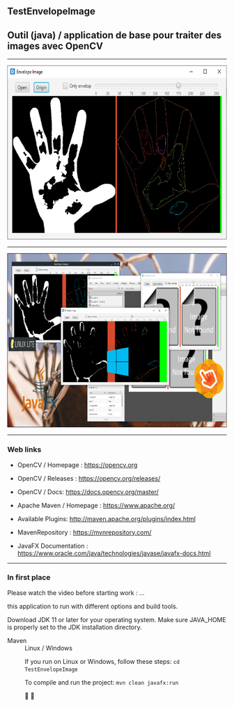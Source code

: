 ## TestEnvelopeImage
## Outil (java) / application de base pour traiter des images avec OpenCV

---

<img src="https://github.com/HERMANN3712/TestEnvelopeImage/blob/master/media/image%20application.png?raw=true" alt="screenshot" height="400"/>

---

<img src="https://github.com/HERMANN3712/TestEnvelopeImage/blob/master/media/copie%20ecran.png?raw=true" alt="screenshot" height="400"/>

---

### Web links

* OpenCV / Homepage : <https://opencv.org>
* OpenCV / Releases : <https://opencv.org/releases/>
* OpenCV / Docs: <https://docs.opencv.org/master/>

* Apache Maven / Homepage : <https://www.apache.org/>
* Available Plugins: <http://maven.apache.org/plugins/index.html>
* MavenRepository  : <https://mvnrepository.com/>

* JavaFX Documentation : <https://www.oracle.com/java/technologies/javase/javafx-docs.html>

---
### In first place

Please watch the video before starting work :
...

this application to run with different options and build tools.

Download JDK 11 or later for your operating system. Make sure JAVA_HOME is properly set to the JDK installation directory.


<dl>
<dt>Maven</dt>
<dd>Linux / Windows<dd>

If you run on Linux or Windows, follow these steps:
```cd TestEnvelopeImage```

To compile and run the project:
```mvn clean javafx:run```

:eyes:
:hamster:
</dl>
